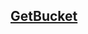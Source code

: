 ## [GetBucket](https://docs.oracle.com/en-us/iaas/api/#/en/objectstorage/20160918/Bucket/GetBucket)

```dart

```